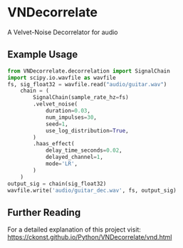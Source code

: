 # VNDecorrelate
A Velvet-Noise Decorrelator for audio

## Example Usage

```python
from VNDecorrelate.decorrelation import SignalChain
import scipy.io.wavfile as wavfile
fs, sig_float32 = wavfile.read("audio/guitar.wav")
    chain = (
        SignalChain(sample_rate_hz=fs)
        .velvet_noise(
            duration=0.03,
            num_impulses=30,
            seed=1,
            use_log_distribution=True,
        )
        .haas_effect(
            delay_time_seconds=0.02,
            delayed_channel=1,
            mode='LR',
        )
    )
output_sig = chain(sig_float32)
wavfile.write('audio/guitar_dec.wav', fs, output_sig)
```

## Further Reading

For a detailed explanation of this project visit: https://ckonst.github.io/Python/VNDecorrelate/vnd.html
